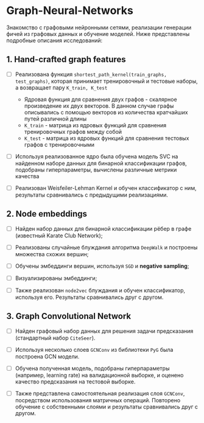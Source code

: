 # Graph-Neural-Networks
Знакомство с графовыми нейронными сетями, реализации генерации фичей из графовых данных и обучение моделей. Ниже представлены подробные описания исследований:

## 1. Hand-crafted graph features

- [ ] Реализована функция `shortest_path_kernel(train_graphs, test_graphs)`, которая принимает тренировочный и тестовые наборы, а возвращает пару `K_train, K_test`
  - Ядровая функция для сравнения двух графов - скалярное произведение их двух векторов. В данном случае графы описывались с помощью векторов из количества кратчайших путей различной длины
  - `K_train` - матрица из ядровых функций для сравнения тренировочных графов между собой
  - `K_test` - матрица из ядровых функций для сравнения тестовых графов с тренировочными
- [ ] Используя реализованное ядро была обучена модель SVC на найденном наборе данных для бинарной классификации графов, подобраны гиперпараметры, вычислены различные метрики качества
- [ ] Реализован Weisfeiler-Lehman Kernel и обучен классификатор с ним, результаты сравнивались с предыдущими реализациями.


## 2. Node embeddings

- [ ] Найден набор данных для бинарной классификации рёбер в графе (известный Karate Club Network);
- [ ] Реализованы случайные блуждания алгоритма `DeepWalk` и построены множества схожих вершин;
- [ ] Обучены эмбеддинги вершин, используя `SGD` и **negative sampling**;
- [ ] Визуализированы эмбеддинги;
- [ ] Также реализован `node2vec` блуждания и обучен классификатор, используя его. Результаты сравнивались друг с другом.


## 3. Graph Convolutional Network

- [ ] Найден графовый набор данных для решения задачи предсказания (стандартный набор `CiteSeer`).
- [ ] Используя несколько слоев `GCNConv` из библиотеки `PyG` была построена GCN модели.
- [ ] Обучена полученная модель, подобраны гиперпараметры (например, learning rate) на валидационной выборке, и оценено качество предсказания на тестовой выборке.
- [ ] Также представлена самостоятельная реализация слоя `GCNConv`, посредством использования матричных операций. Повторено обучение с собственными слоями и результаты сравнивались друг с другом.

